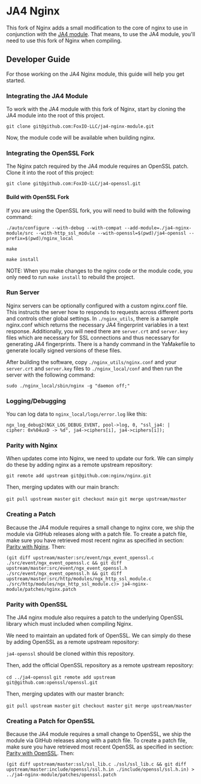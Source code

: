 # JA4 Nginx

This fork of Nginx adds a small modification to the core of nginx to use in conjunction with the [JA4 module](https://github.com/FoxIO-LLC/ja4-plus-nginx). That means, to use the JA4 module, you'll need to use this fork of Nginx when compiling.

## Developer Guide

For those working on the JA4 Nginx module, this guide will help you get started.

### Integrating the JA4 Module

To work with the JA4 module with this fork of Nginx, start by cloning the JA4 module into the root of this project.

`git clone git@github.com:FoxIO-LLC/ja4-nginx-module.git`

Now, the module code will be available when building nginx.

### Integrating the OpenSSL Fork

The Nginx patch required by the JA4 module requires an OpenSSL patch.
Clone it into the root of this project:

`git clone git@github.com:FoxIO-LLC/ja4-openssl.git`

#### Build with OpenSSL Fork

If you are using the OpenSSL fork, you will need to build with the following command:

`./auto/configure --with-debug --with-compat --add-module=./ja4-nginx-module/src --with-http_ssl_module --with-openssl=$(pwd)/ja4-openssl --prefix=$(pwd)/nginx_local`

`make`

`make install`

NOTE:
When you make changes to the nginx code or the module code, you only need to run `make install` to rebuild the project.

### Run Server

Nginx servers can be optionally configured with a custom nginx.conf file. This instructs the server how to responds to requests across different ports and controls other global settings. In `./nginx_utils`, there is a sample nginx.conf which returns the necessary JA4 fingerprint variables in a text response. Additionally, you will need there are `server.crt` and `server.key` files which are necessary for SSL connections and thus necessary for generating JA4 fingerprints. There is a handy command in the YaMakefile to generate locally signed versions of these files.

After building the software, copy `./nginx_utils/nginx.conf` and your `server.crt` and `server.key` files to `./nginx_local/conf` and then run the server with the following command:

`sudo ./nginx_local/sbin/nginx -g "daemon off;"`

### Logging/Debugging

You can log data to `nginx_local/logs/error.log` like this:

`ngx_log_debug2(NGX_LOG_DEBUG_EVENT, pool->log, 0, "ssl_ja4: |    cipher: 0x%04uxD -> %d", ja4->ciphers[i], ja4->ciphers[i]);`

### Parity with Nginx

When updates come into Nginx, we need to update our fork. We can simply do these by adding nginx as a remote upstream repository:

`git remote add upstream git@github.com:nginx/nginx.git`

Then, merging updates with our main branch:

`git pull upstream master`
`git checkout main`
`git merge upstream/master`

### Creating a Patch

Because the JA4 module requires a small change to nginx core, we ship the module via GitHub releases along with a patch file. To create a patch file, make sure you have retrieved most recent nginx as specified in section: [Parity with Nginx](#parity-with-nginx). Then:

`(git diff upstream/master:src/event/ngx_event_openssl.c ./src/event/ngx_event_openssl.c && git diff upstream/master:src/event/ngx_event_openssl.h ./src/event/ngx_event_openssl.h && git diff upstream/master:src/http/modules/ngx_http_ssl_module.c ./src/http/modules/ngx_http_ssl_module.c)> ja4-nginx-module/patches/nginx.patch`

### Parity with OpenSSL

The JA4 nginx module also requires a patch to the underlying OpenSSL library which must included when compiling Nginx.

We need to maintain an updated fork of OpenSSL. We can simply do these by adding OpenSSL as a remote upstream repository:

`ja4-openssl` should be cloned within this repository.

Then, add the official OpenSSL repository as a remote upstream repository:

`cd ../ja4-openssl`
`git remote add upstream git@github.com:openssl/openssl.git`

Then, merging updates with our master branch:

`git pull upstream master`
`git checkout master`
`git merge upstream/master`

### Creating a Patch for OpenSSL

Because the JA4 module requires a small change to OpenSSL, we ship the module via GitHub releases along with a patch file. To create a patch file, make sure you have retrieved most recent OpenSSL as specified in section: [Parity with OpenSSL](#parity-with-openssl). Then:

`(git diff upstream/master:ssl/ssl_lib.c ./ssl/ssl_lib.c && git diff upstream/master:include/openssl/ssl.h.in ./include/openssl/ssl.h.in) > ../ja4-nginx-module/patches/openssl.patch`
